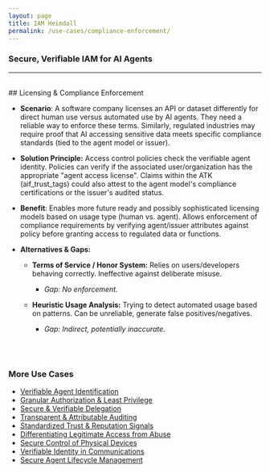 ```yaml
---
layout: page
title: IAM Heimdall
permalink: /use-cases/compliance-enforcement/
---
```

### Secure, Verifiable IAM for AI Agents
---

<br>
## Licensing & Compliance Enforcement

- **Scenario**: A software company licenses an API or dataset differently for direct human use versus automated use by AI agents. They need a reliable way to enforce these terms. Similarly, regulated industries may require proof that AI accessing sensitive data meets specific compliance standards (tied to the agent model or issuer).
    
- **Solution Principle:** Access control policies check the verifiable agent identity. Policies can verify if the associated user/organization has the appropriate "agent access license". Claims within the ATK (aif_trust_tags) could also attest to the agent model's compliance certifications or the issuer's audited status.
    
- **Benefit**: Enables more future ready and possibly sophisticated licensing models based on usage type (human vs. agent). Allows enforcement of compliance requirements by verifying agent/issuer attributes against policy before granting access to regulated data or functions.
    
- **Alternatives & Gaps:**
    

	- **Terms of Service / Honor System:** Relies on users/developers behaving correctly. Ineffective against deliberate misuse. 
		- *Gap: No enforcement.*
    

	- **Heuristic Usage Analysis:** Trying to detect automated usage based on patterns. Can be unreliable, generate false positives/negatives. 
		- *Gap: Indirect, potentially inaccurate.*



<br><br>

### More Use Cases
- [Verifiable Agent Identification](./IDandAuth.md)
- [Granular Authorization & Least Privilege](./AuthandLeastPrivilege.md)
- [Secure & Verifiable Delegation](./delegationofauthority.md)
- [Transparent & Attributable Auditing](./AgentAuditing.md)
- [Standardized Trust & Reputation Signals](./TrustSignals.md)
- [Differentiating Legitimate Access from Abuse](./BotAbuse.md)
- [Secure Control of Physical Devices](./PhysicalDevices.md)
- [Verifiable Identity in Communications](./VoiceVerification.md)
- [Secure Agent Lifecycle Management](./LifecycleManagement.md)